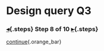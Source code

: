 <div class="top">

# Design query Q3
### [◂](command:katapod.loadPage?step7){.steps} Step 8 of 10 [▸](command:katapod.loadPage?step9){.steps}
</div>



[continue](command:katapod.loadPage?step9){.orange_bar}
